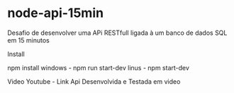 # node-api-15min
Desafio de desenvolver uma APi RESTfull ligada à um banco de dados SQL em 15 minutos

Install

npm install
windows - npm run start-dev
linus - npm start-dev

Video Youtube - Link
Api Desenvolvida e Testada em video
